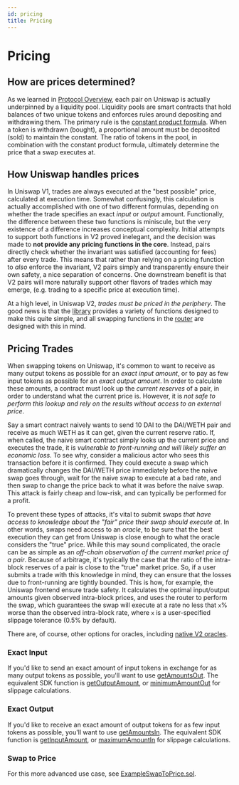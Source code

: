 ```yaml
---
id: pricing
title: Pricing
---
```


# Pricing

## How are prices determined?

As we learned in [Protocol Overview](../../01-protocol-overview/), each pair on Uniswap is actually underpinned by a liquidity pool. Liquidity pools are smart contracts that hold balances of two unique tokens and enforces rules around depositing and withdrawing them. The primary rule is the [constant product formula](../../01-protocol-overview/04-glossary.md#x--y--k). When a token is withdrawn (bought), a proportional amount must be deposited (sold) to maintain the constant. The ratio of tokens in the pool, in combination with the constant product formula, ultimately determine the price that a swap executes at.

## How Uniswap handles prices

In Uniswap V1, trades are always executed at the "best possible" price, calculated at execution time. Somewhat confusingly, this calculation is actually accomplished with one of two different formulas, depending on whether the trade specifies an exact _input_ or _output_ amount. Functionally, the difference between these two functions is miniscule, but the very existence of a difference increases conceptual complexity. Initial attempts to support both functions in V2 proved inelegant, and the decision was made to **not provide any pricing functions in the core**. Instead, pairs directly check whether the invariant was satisfied (accounting for fees) after every trade. This means that rather than relying on a pricing function to _also_ enforce the invariant, V2 pairs simply and transparently ensure their own safety, a nice separation of concerns. One downstream benefit is that V2 pairs will more naturally support other flavors of trades which may emerge, (e.g. trading to a specific price at execution time).

At a high level, in Uniswap V2, _trades must be priced in the periphery_. The good news is that the [library](../../01-protocol-overview/03-smart-contracts/03-soroswaplibrary.md) provides a variety of functions designed to make this quite simple, and all swapping functions in the [router](../../01-protocol-overview/03-smart-contracts/04-soroswaprouter.md) are designed with this in mind.

## Pricing Trades

When swapping tokens on Uniswap, it's common to want to receive as many output tokens as possible for an _exact input amount_, or to pay as few input tokens as possible for an _exact output amount_. In order to calculate these amounts, a contract must look up the _current reserves_ of a pair, in order to understand what the current price is. However, it is _not safe to perform this lookup and rely on the results without access to an external price_.

Say a smart contract naively wants to send 10 DAI to the DAI/WETH pair and receive as much WETH as it can get, given the current reserve ratio. If, when called, the naive smart contract simply looks up the current price and executes the trade, it is _vulnerable to front-running and will likely suffer an economic loss_. To see why, consider a malicious actor who sees this transaction before it is confirmed. They could execute a swap which dramatically changes the DAI/WETH price immediately before the naive swap goes through, wait for the naive swap to execute at a bad rate, and then swap to change the price back to what it was before the naive swap. This attack is fairly cheap and low-risk, and can typically be performed for a profit.

To prevent these types of attacks, it's vital to submit swaps _that have access to knowledge about the "fair" price their swap should execute at_. In other words, swaps need access to an _oracle_, to be sure that the best execution they can get from Uniswap is close enough to what the oracle considers the "true" price. While this may sound complicated, the oracle can be as simple as an _off-chain observation of the current market price of a pair_. Because of arbitrage, it's typically the case that the ratio of the intra-block reserves of a pair is close to the "true" market price. So, if a user submits a trade with this knowledge in mind, they can ensure that the losses due to front-running are tightly bounded. This is how, for example, the Uniswap frontend ensure trade safety. It calculates the optimal input/output amounts given observed intra-block prices, and uses the router to perform the swap, which guarantees the swap will execute at a rate no less that `x`% worse than the observed intra-block rate, where `x` is a user-specified slippage tolerance (0.5% by default).

There are, of course, other options for oracles, including [native V2 oracles](../04-oracles.md).

### Exact Input

If you'd like to send an exact amount of input tokens in exchange for as many output tokens as possible, you'll want to use [getAmountsOut](../../01-protocol-overview/03-smart-contracts/04-soroswaprouter.md). The equivalent SDK function is [getOutputAmount](../../01-protocol-overview/03-smart-contracts/01-soroswappair.md), or [minimumAmountOut](../../01-protocol-overview/03-smart-contracts/01-soroswappair.md) for slippage calculations.

### Exact Output

If you'd like to receive an exact amount of output tokens for as few input tokens as possible, you'll want to use [getAmountsIn](../../01-protocol-overview/03-smart-contracts/04-soroswaprouter.md). The equivalent SDK function is [getInputAmount](../../01-protocol-overview/03-smart-contracts/01-soroswappair.md), or [maximumAmountIn](../../01-protocol-overview/03-smart-contracts/01-soroswappair.md) for slippage calculations.

### Swap to Price

For this more advanced use case, see [ExampleSwapToPrice.sol](https://github.com/Uniswap/uniswap-v2-periphery/blob/master/contracts/examples/ExampleSwapToPrice.sol).
